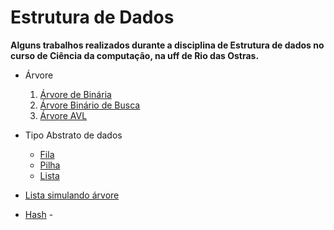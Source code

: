 ﻿# __Estrutura de Dados__

__Alguns trabalhos realizados durante a disciplina de Estrutura de dados no curso de Ciência da computação, na uff
de Rio das Ostras.__

- Árvore
  1. [Árvore de Binária](https://github.com/MasterPug/Faculdade/tree/master/ED/Arvore_B)
  2. [Árvore Binário de Busca](https://github.com/MasterPug/Faculdade/tree/master/ED/Arvore_BB)
  3. [Árvore AVL](https://github.com/MasterPug/Faculdade/tree/master/ED/Arvore_AVL)
  
- Tipo Abstrato de dados
  - [Fila](https://github.com/MasterPug/Faculdade/tree/master/ED/TAD_Fila)
  - [Pilha](https://github.com/MasterPug/Faculdade/tree/master/ED/TAD_Pilha)
  - [Lista](https://github.com/MasterPug/Faculdade/tree/master/ED/TAD_lista)

- [Lista simulando árvore](https://github.com/MasterPug/Faculdade/tree/master/ED/Simula%C3%A7%C3%A3o_Arvore_Lista)
- [Hash](https://github.com/MasterPug/Faculdade/tree/master/ED/Hash)
-[](#)